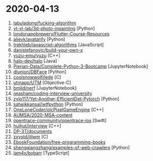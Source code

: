 # 2020-04-13

1. [labuladong/fucking-algorithm](https://github.com/labuladong/fucking-algorithm "手把手撕LeetCode题目，扒各种算法套路的裤子。English version supported! Crack LeetCode, not only how, but also why.") 
2. [vt-vl-lab/3d-photo-inpainting](https://github.com/vt-vl-lab/3d-photo-inpainting "[CVPR 2020] 3D Photography using Context-aware Layered Depth Inpainting") [Python]
3. [londonappbrewery/Flutter-Course-Resources](https://github.com/londonappbrewery/Flutter-Course-Resources "Learn to Code While Building Apps - The Complete Flutter Development Bootcamp") 
4. [alievk/avatarify](https://github.com/alievk/avatarify "Avatars for Zoom and Skype") [Python]
5. [trekhleb/javascript-algorithms](https://github.com/trekhleb/javascript-algorithms "📝 Algorithms and data structures implemented in JavaScript with explanations and links to further readings") [JavaScript]
6. [danistefanovic/build-your-own-x](https://github.com/danistefanovic/build-your-own-x "🤓 Build your own (insert technology here)") 
7. [yuzu-emu/yuzu](https://github.com/yuzu-emu/yuzu "Nintendo Switch Emulator") [C++]
8. [halo-dev/halo](https://github.com/halo-dev/halo "✍ An excellent open source blog publishing application. | 一个优秀的开源博客发布应用。") [Java]
9. [Pierian-Data/Complete-Python-3-Bootcamp](https://github.com/Pierian-Data/Complete-Python-3-Bootcamp "Course Files for Complete Python 3 Bootcamp Course on Udemy") [JupyterNotebook]
10. [dlunion/DBFace](https://github.com/dlunion/DBFace "DBFace is a real-time, single-stage detector for face detection, with faster speed and higher accuracy") [Python]
11. [coolsnowwolf/lede](https://github.com/coolsnowwolf/lede "Lean's OpenWrt source") [C]
12. [utmapp/UTM](https://github.com/utmapp/UTM "Virtual machines for iOS") [Objective-C]
13. [bmild/nerf](https://github.com/bmild/nerf "Code release for NeRF (Neural Radiance Fields)") [JupyterNotebook]
14. [jwasham/coding-interview-university](https://github.com/jwasham/coding-interview-university "A complete computer science study plan to become a software engineer.") 
15. [zylo117/Yet-Another-EfficientDet-Pytorch](https://github.com/zylo117/Yet-Another-EfficientDet-Pytorch "The pytorch re-implement of the official efficientdet with SOTA performance in real time and pretrained weights.") [Python]
16. [satwikkansal/wtfpython](https://github.com/satwikkansal/wtfpython "Do you think you know Python?") [Python]
17. [OneLoneCoder/olcPixelGameEngine](https://github.com/OneLoneCoder/olcPixelGameEngine "The official distribution of olcPixelGameEngine, a tool used in javidx9's YouTube videos and projects") [C++]
18. [AUMSA/2020-MSA-content](https://github.com/AUMSA/2020-MSA-content "MSA Australia 2020 Official GitHub Repository") 
19. [opentrace-community/opentrace-ios](https://github.com/opentrace-community/opentrace-ios "OpenTrace iOS app. Reference implementation of the BlueTrace protocol.") [Swift]
20. [huihut/interview](https://github.com/huihut/interview "📚 C/C++ 技术面试基础知识总结，包括语言、程序库、数据结构、算法、系统、网络、链接装载库等知识及面试经验、招聘、内推等信息。") [C++]
21. [DP-3T/documents](https://github.com/DP-3T/documents "Decentralized Privacy-Preserving Proximity Tracing -- Documents") 
22. [zxystd/itlwm](https://github.com/zxystd/itlwm "IntelWifi") [C]
23. [EbookFoundation/free-programming-books](https://github.com/EbookFoundation/free-programming-books "📚 Freely available programming books") 
24. [shengqiangzhang/examples-of-web-crawlers](https://github.com/shengqiangzhang/examples-of-web-crawlers "一些非常有趣的python爬虫例子,对新手比较友好,主要爬取淘宝、天猫、微信、豆瓣、QQ等网站。(Some interesting examples of python crawlers that are friendly to beginners. )") [Python]
25. [iam4x/bobarr](https://github.com/iam4x/bobarr "🍿 The all-in-one alternative for Sonarr, Radarr, Jackett... with a VPN and running in docker") [TypeScript]
